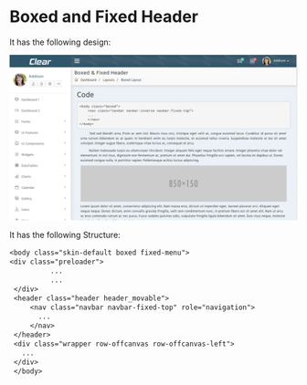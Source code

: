 # Boxed and Fixed Header

It has the following design:

![](../.gitbook/assets/clear23.png)

It has the following Structure:

```text
<body class="skin-default boxed fixed-menu">
<div class="preloader">
          ...
          ...
 </div>
 <header class="header header_movable">
     <nav class="navbar navbar-fixed-top" role="navigation">
       ...
     </nav>
 </header>
 <div class="wrapper row-offcanvas row-offcanvas-left">
   ...
 </div>
 </body>
```

